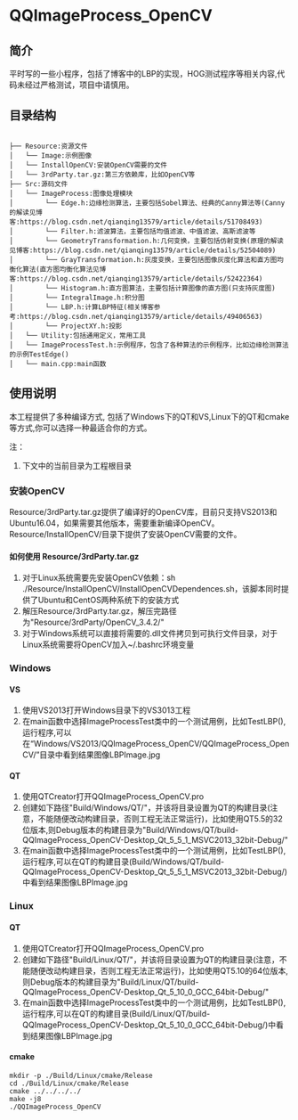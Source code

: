 # QQImageProcess_OpenCV
## 简介
平时写的一些小程序，包括了博客中的LBP的实现，HOG测试程序等相关内容,代码未经过严格测试，项目中请慎用。


## 目录结构
```

├── Resource:资源文件
│   └── Image:示例图像
│   └── InstallOpenCV:安装OpenCV需要的文件
│   └── 3rdParty.tar.gz:第三方依赖库，比如OpenCV等
├── Src:源码文件
│   └── ImageProcess:图像处理模块
│        └── Edge.h:边缘检测算法，主要包括Sobel算法、经典的Canny算法等(Canny的解读见博客:https://blog.csdn.net/qianqing13579/article/details/51708493)
│        └── Filter.h:滤波算法，主要包括均值滤波、中值滤波、高斯滤波等
│        └── GeometryTransformation.h:几何变换，主要包括仿射变换(原理的解读见博客:https://blog.csdn.net/qianqing13579/article/details/52504089)
│        └── GrayTransformation.h:灰度变换，主要包括图像灰度化算法和直方图均衡化算法(直方图均衡化算法见博客:https://blog.csdn.net/qianqing13579/article/details/52422364)
│        └── Histogram.h:直方图算法，主要包括计算图像的直方图(只支持灰度图)
│        └── IntegralImage.h:积分图
│        └── LBP.h:计算LBP特征(相关博客参考:https://blog.csdn.net/qianqing13579/article/details/49406563)
│        └── ProjectXY.h:投影
│   └── Utility:包括通用定义，常用工具
│   └── ImageProcessTest.h:示例程序，包含了各种算法的示例程序，比如边缘检测算法的示例TestEdge()
│   └── main.cpp:main函数
```

## 使用说明

本工程提供了多种编译方式, 包括了Windows下的QT和VS,Linux下的QT和cmake等方式,你可以选择一种最适合你的方式。

注：
1. 下文中的当前目录为工程根目录

### 安装OpenCV
Resource/3rdParty.tar.gz提供了编译好的OpenCV库，目前只支持VS2013和Ubuntu16.04，如果需要其他版本，需要重新编译OpenCV。Resource/InstallOpenCV/目录下提供了安装OpenCV需要的文件。

#### 如何使用 Resource/3rdParty.tar.gz

1. 对于Linux系统需要先安装OpenCV依赖：sh ./Resource/InstallOpenCV/InstallOpenCVDependences.sh，该脚本同时提供了Ubuntu和CentOS两种系统下的安装方式
2. 解压Resource/3rdParty.tar.gz，解压完路径为"Resource/3rdParty/OpenCV_3.4.2/"
3. 对于Windows系统可以直接将需要的.dll文件拷贝到可执行文件目录，对于Linux系统需要将OpenCV加入~/.bashrc环境变量

### Windows
#### VS
1. 使用VS2013打开Windows目录下的VS3013工程
2. 在main函数中选择ImageProcessTest类中的一个测试用例，比如TestLBP(),运行程序,可以在“Windows/VS2013/QQImageProcess_OpenCV/QQImageProcess_OpenCV/”目录中看到结果图像LBPImage.jpg

#### QT
1. 使用QTCreator打开QQImageProcess_OpenCV.pro
2. 创建如下路径"Build/Windows/QT/"，并该将目录设置为QT的构建目录(注意，不能随便改动构建目录，否则工程无法正常运行)，比如使用QT5.5的32位版本,则Debug版本的构建目录为"Build/Windows/QT/build-QQImageProcess_OpenCV-Desktop_Qt_5_5_1_MSVC2013_32bit-Debug/"
3. 在main函数中选择ImageProcessTest类中的一个测试用例，比如TestLBP(),运行程序,可以在QT的构建目录(Build/Windows/QT/build-QQImageProcess_OpenCV-Desktop_Qt_5_5_1_MSVC2013_32bit-Debug/)中看到结果图像LBPImage.jpg

### Linux
#### QT
1. 使用QTCreator打开QQImageProcess_OpenCV.pro
2. 创建如下路径"Build/Linux/QT/"，并该将目录设置为QT的构建目录(注意，不能随便改动构建目录，否则工程无法正常运行)，比如使用QT5.10的64位版本,则Debug版本的构建目录为"Build/Linux/QT/build-QQImageProcess_OpenCV-Desktop_Qt_5_10_0_GCC_64bit-Debug/"
3. 在main函数中选择ImageProcessTest类中的一个测试用例，比如TestLBP(),运行程序,可以在QT的构建目录(Build/Linux/QT/build-QQImageProcess_OpenCV-Desktop_Qt_5_10_0_GCC_64bit-Debug/)中看到结果图像LBPImage.jpg

#### cmake
```
mkdir -p ./Build/Linux/cmake/Release
cd ./Build/Linux/cmake/Release
cmake ../../../../
make -j8
./QQImageProcess_OpenCV
```